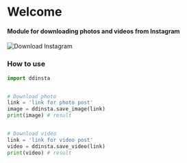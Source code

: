 # Welcome
#### Module for downloading photos and videos from Instagram
![Download Instagram](https://petapixel.com/assets/uploads/2018/04/instagramdownloadfeatt.jpg)
### How to use
```Python
import ddinsta


# Download photo
link = 'link for photo post'
image = ddinsta.save_image(link)
print(image) # result


# Download video
link = 'link for video post'
video = ddinsta.save_video(link)
print(video) # result
```
